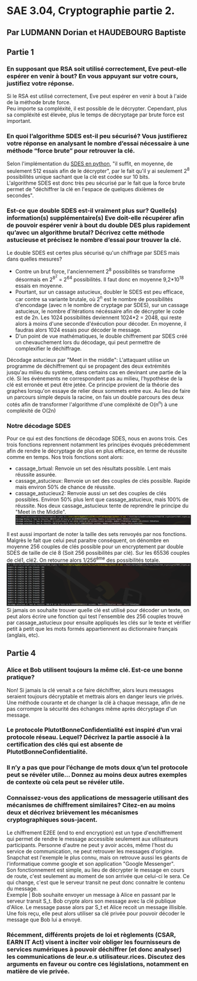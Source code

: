 # SAE 3.04, Cryptographie partie 2.  
## Par LUDMANN Dorian et HAUDEBOURG Baptiste  

## Partie 1  
### En supposant que RSA soit utilisé correctement, Eve peut-elle espérer en venir à bout? En vous appuyant sur votre cours, justifiez votre réponse.  
Si le RSA est utilisé correctement, Eve peut espérer en venir à bout à l'aide de la méthode brute force.  
Peu importe sa compléxité, il est possible de le décrypter. Cependant, plus sa compléxité est élevée, plus le temps de décryptage par brute force est important.  


### En quoi l’algorithme SDES est-il peu sécurisé? Vous justifierez votre réponse en analysant le nombre d’essai nécessaire à une méthode “force brute” pour retrouver la clé.  
Selon l'implémentation du [SDES en python](https://jhafranco.com/2012/02/10/simplified-des-implementation-in-python/), "il suffit, en moyenne, de seulement 512 essais afin de le décrypter", par le fait qu'il y ai seulement 2<sup>8</sup> possibilités unique sachant que la clé est codée sur 10 bits.  
L'algorithme SDES est donc très peu sécurisé par le fait que la force brute permet de "déchiffrer la clé en l'espace de quelques dixièmes de secondes".  


### Est-ce que double SDES est-il vraiment plus sur? Quelle(s) information(s) supplémentaire(s) Eve doit-elle récupérer afin de pouvoir espérer venir à bout du double DES plus rapidement qu’avec un algorithme brutal? Décrivez cette méthode astucieuse et précisez le nombre d’essai pour trouver la clé.  
Le double SDES est certes plus sécurisé qu'un chiffrage par SDES mais dans quelles mesures?  
- Contre un brut force, l'anciennement 2<sup>8</sup> possibilités se transforme désormais en 2<sup>8<sup>2</sup></sup> = 2<sup>64</sup> possibilités. Il faut donc en moyenne 9,2*10<sup>18</sup> essais en moyenne.
- Pourtant, sur un cassage astucieux, doubler le SDES est peu efficace, car contre sa variante brutale, où 2<sup>n</sup> est le nombre de possibilités d'encondage (avec n le nombre de cryptage par SDES), sur un cassage astucieux, le nombre d'itérations nécéssaire afin de décrypter le code est de 2n. Les 1024 possibilités deviennent 1024*2 = 2048, qui reste alors à moins d'une seconde d'éxécution pour décoder. En moyenne, il faudras alors 1024 essais pour décoder le message.
- D'un point de vue mathématiques, le double chiffrement par SDES créé un chevauchement lors du décodage, qui peut permettre de complexifier le déchiffrage.

Décodage astucieux par "Meet in the middle":
L'attaquant utilise un programme de déchiffrement qui se propagent des deux extrémités jusqu'au milieu du système, dans certains cas en devinant une partie de la clé. Si les événements ne correspondent pas au milieu, l'hypothèse de la clé est erronée et peut être jetée.
Ce principe provient de la théorie des graphes lorsqu'on essaye de relier deux sommets entre eux. Au lieu de faire un parcours simple depuis la racine, on fais un double parcours des deux cotés afin de transformer l'algorithme d'une compléxité de O(n<sup>n</sup>) à une compléxité de O(2n)

### Notre décodage SDES  
Pour ce qui est des fonctions de décodage SDES, nous en avons trois.
Ces trois fonctions reprennent notamment les principes évoqués précédemment afin de rendre le décryptage de plus en plus efficace, en terme de réussite comme en temps.
Nos trois fonctions sont alors:  
- cassage_brtual: Renvoie un set des résultats possible. Lent mais réussite assurée.
- cassage_astucieux: Renvoie un set des couples de clés possible. Rapide mais environ 50% de chance de réussite.
- cassage_astucieux2: Renvoie aussi un set des couples de clés possibles. Environ 50% plus lent que cassage_astucieux, mais 100% de réussite.
Nos deux cassage_astucieux tente de reprendre le principe du "Meet in the Middle".  
![Screenshot des sorties lors de l'éxécution des tests](./img/SDES.png)  

Il est aussi important de noter la taille des sets renvoyés par nos fonctions. Malgrès le fait que celui peut paraitre conséquent, on dénombre en moyenne 256 couples de clés possible pour un encryptement par double SDES de taille de clé 8 (Soit 256 possibilités par clé). Sur les 65536 couples de clé1, clé2. On retourne alors 1/256<sup>ème</sup> des possibilités totale.  
![Screenshot de la sortie terminal quand à la taille des sets résultats](./img/nb_couples.png)  
Si jamais on souhaite trouver quelle clé est utilisé pour décoder un texte, on peut alors écrire une fonction qui test l'ensemble des 256 couples trouvé par cassage_astucieux pour ensuite appliqués les clés sur le texte et vérifier petit à petit que les mots formés appartiennent au dictionnaire français (anglais, etc).  

## Partie 4
### Alice et Bob utilisent toujours la même clé. Est-ce une bonne pratique?  
Non! Si jamais la clé venait a ce faire déchiffrer, alors leurs messages seraient toujours décryptable et mettrais alors en danger leurs vie privés.  
Une méthode courante et de changer la clé à chaque message, afin de ne pas corrompre la sécurité des échanges même après décryptage d'un message.  

### Le protocole PlutotBonneConfidentialité est inspiré d’un vrai protocole réseau. Lequel? Décrivez la partie associé à la certification des clés qui est absente de PlutotBonneConfidentialité.  

### Il n’y a pas que pour l’échange de mots doux q’un tel protocole peut se révéler utile... Donnez au moins deux autres exemples de contexte où cela peut se révéler utile.  

### Connaissez-vous des applications de messagerie utilisant des mécanismes de chiffrement similaires? Citez-en au moins deux et décrivez brièvement les mécanismes cryptographiques sous-jacent.  
Le chiffrement E2EE (end to end encryption) est un type d'enchiffrement qui permet de rendre le message accessible seulement aux utilisateurs participants. Personne d'autre ne peut y avoir accès, même l'host du service de communication, ne peut retrouver les messages d'origine.  
Snapchat est l'exemple le plus connu, mais on retrouve aussi les géants de l'informatique comme google et son application "Google Messenger".  
Son fonctionnement est simple, au lieu de décrypter le message en cours de route, c'est seulement au moment de son arrivée que celui-ci le sera. Ce qui change, c'est que le serveur transit ne peut donc connaitre le contenu du message.  
Exemple | Bob souhaite envoyer un message à Alice en passant par le serveur transit S_t. Bob crypte alors son message avec la clé publique d'Alice. Le message passe alors par S_t et Alice recoit un message illisible. Une fois reçu, elle peut alors utiliser sa clé privée pour pouvoir décoder le message que Bob lui a envoyé.  

### Récemment, différents projets de loi et règlements (CSAR, EARN IT Act) visent à inciter voir obliger les fournisseurs de services numériques à pouvoir déchiffrer (et donc analyser) les communications de leur.e.s utilisateur.rices. Discutez des arguments en faveur ou contre ces législations, notamment en matière de vie privée.  